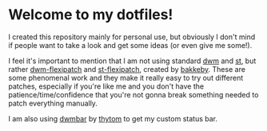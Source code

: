 # Welcome to my dotfiles!

I created this repository mainly for personal use, but obviously I don't mind if people want to take a look and get some ideas (or even give me some!).

I feel it's important to mention that I am not using standard [dwm](https://dwm.suckless.org/) and [st](https://st.suckless.org/), but rather [dwm-flexipatch](https://github.com/bakkeby/dwm-flexipatch) and [st-flexipatch](https://github.com/bakkeby/st-flexipatch), created by [bakkeby](https://github.com/bakkeby). These are some phenomenal work and they make it really easy to try out different patches, especially if you're like me and you don't have the patience/time/confidence that you're not gonna break something needed to patch everything manually.

I am also using [dwmbar](https://github.com/thytom/dwmbar) by [thytom](https://github.com/thytom) to get my custom status bar.
